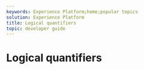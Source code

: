 ```yaml
---
keywords: Experience Platform;home;popular topics
solution: Experience Platform
title: Logical quantifiers
topic: developer guide
---
```


# Logical quantifiers